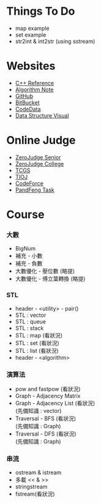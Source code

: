 Things  To  Do
==============
- map example
- set example
- str2int & int2str (using sstream)

Websites
========
- [C++ Reference](http://www.cplusplus.com/reference/)
- [Algorithm Note](http://www.csie.ntnu.edu.tw/~u91029/)
- [GitHub](https://github.com/)
- [BitBucket](https://bitbucket.org/)
- [CodeData](http://www.codedata.com.tw/)
- [Data Structure Visual](http://www.cs.usfca.edu/~galles/visualization/Algorithms.html)

Online Judge
============
- [ZeroJudge Senior](http://zerojudge.tw/)
- [ZeroJudge College](http://judge.nccucs.org/Problems)
- [TCGS](http://www.tcgs.tc.edu.tw:1218/)
- [TIOJ](http://tioj.ck.tp.edu.tw/problems)
- [CodeForce](http://codeforces.com/)
- [PandFeng Task](https://github.com/pangfengliu/programmingtasks/issues)

Course
======

### 大數

- BigNum
- 補充 - 小數
- 補充 - 負數
- 大數優化 - 壓位數 (略提)
- 大數優化 - 傅立葉轉換 (略提)

### STL

- header - \<utility\> - pair()
- STL : vector
- STL : queue
- STL : stack
- STL : map (看狀況)
- STL : set (看狀況)
- STL : list (看狀況)
- header - \<algorithm\>

### 演算法

- pow and fastpow (看狀況)
- Graph - Adjacency Matrix
- Graph - Adjacency List (看狀況)<br/>
  (先備知識 : vector)
- Traversal - BFS (看狀況)<br/>
  (先備知識 : Graph)
- Traversal - DFS (看狀況)<br/>
  (先備知識 : Graph)

### 串流

- ostream & istream
- 多載 << & >>
- stringstream
- fstream(看狀況)
